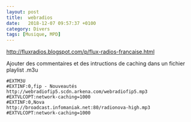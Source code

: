 ```yaml
---
layout: post
title:  webradios
date:   2018-12-07 09:57:37 +0100
category: Divers
tags: [Musique, MPD]
---
```


<http://fluxradios.blogspot.com/p/flux-radios-francaise.html>

Ajouter des commentaires et des intructions de caching dans un fichier playlist .m3u

    #EXTM3U
    #EXTINF:0,fip - Nouveautés
    http://webradiofip5.scdn.arkena.com/webradiofip5.mp3
    #EXTVLCOPT:network-caching=1000
    #EXTINF:0,Nova
    http://broadcast.infomaniak.net:80/radionova-high.mp3
    #EXTVLCOPT:network-caching=1000
